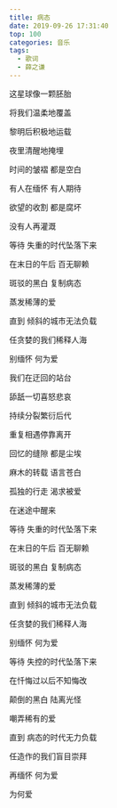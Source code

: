 ```yaml
---
title: 病态
date: 2019-09-26 17:31:40
top: 100
categories: 音乐
tags: 
  - 歌词
  - 薛之谦
---
```

这星球像一颗胚胎

将我们温柔地覆盖

黎明后积极地运载

夜里清醒地掩埋

时间的皱褶 都是空白

有人在缅怀 有人期待

欲望的收割 都是腐坏

没有人再灌溉

等待 失重的时代坠落下来

在末日的午后 百无聊赖

斑驳的黑白 复制病态

蒸发稀薄的爱

直到 倾斜的城市无法负载

任贪婪的我们稀释人海

别缅怀 何为爱

我们在迂回的站台

舔舐一切喜怒悲哀

持续分裂繁衍后代

重复相遇停靠离开

回忆的缝隙 都是尘埃

麻木的转载 语言苍白

孤独的行走 渴求被爱

在迷途中醒来

等待 失重的时代坠落下来

在末日的午后 百无聊赖

斑驳的黑白 复制病态

蒸发稀薄的爱

直到 倾斜的城市无法负载

任贪婪的我们稀释人海

别缅怀 何为爱

等待 失控的时代坠落下来

在忏悔过以后不知悔改

颠倒的黑白 陆离光怪

嘲弄稀有的爱

直到 病态的时代无力负载

任造作的我们盲目崇拜

再缅怀 何为爱

为何爱